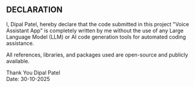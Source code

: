 ## DECLARATION

I, Dipal Patel, hereby declare that the code submitted in this project "Voice Assistant App" is completely written by me without the use of any Large Language Model (LLM) or AI code generation tools for automated coding assistance.

All references, libraries, and packages used are open-source and publicly available.



Thank You
Dipal Patel  
Date: 30-10-2025
